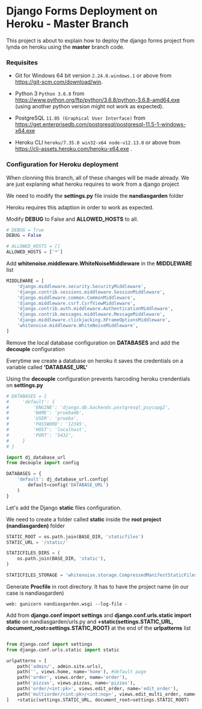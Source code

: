 # Django Forms Deployment on Heroku - Master Branch

This project is about to explain how to deploy the django forms project from lynda on heroku using the **master** branch code.

### Requisites

* Git for Windows 64 bit version ``` 2.24.0.windows.1 ``` or above from https://git-scm.com/download/win.

* Python 3 ``` Python 3.6.8 ``` from https://www.python.org/ftp/python/3.6.8/python-3.6.8-amd64.exe (using another python version might not work as expected).

* PostgreSQL ``` 11.05 (Graphical User Interface) ``` from https://get.enterprisedb.com/postgresql/postgresql-11.5-1-windows-x64.exe

* Heroku CLI ``` heroku/7.35.0 win32-x64 node-v12.13.0 ``` or above from https://cli-assets.heroku.com/heroku-x64.exe .

### Configuration for Heroku deployment 
When clonning this branch, all of these changes will be made already. We are just explaning what heroku
requires to work from a django project

We need to modify the **settings.py** file inside the **nandiasgarden** folder

Heroku requires this adaption in order to work as expected.

Modify **DEBUG** to False and **ALLOWED_HOSTS** to all.

```python
# DEBUG = True
DEBUG = False

# ALLOWED_HOSTS = []
ALLOWED_HOSTS = ['*']
```

Add **whitenoise.middleware.WhiteNoiseMiddleware** in the **MIDDLEWARE** list

```python
MIDDLEWARE = [
    'django.middleware.security.SecurityMiddleware',
    'django.contrib.sessions.middleware.SessionMiddleware',
    'django.middleware.common.CommonMiddleware',
    'django.middleware.csrf.CsrfViewMiddleware',
    'django.contrib.auth.middleware.AuthenticationMiddleware',
    'django.contrib.messages.middleware.MessageMiddleware',
    'django.middleware.clickjacking.XFrameOptionsMiddleware',
    'whitenoise.middleware.WhiteNoiseMiddleware',
]
```

Remove the local database configuration on **DATABASES** and add the **decouple** configuration

Everytime we create a database on heroku it saves the credentials on a variable called **'DATABASE_URL'**

Using the **decouple** configuration prevents harcoding heroku crendentials on **settings.py**


```python
# DATABASES = {
#     'default': {
#         'ENGINE': 'django.db.backends.postgresql_psycopg2',
#         'NAME': 'pruebadb',
#         'USER': 'prueba',
#         'PASSWORD': '12345',
#         'HOST': 'localhost',
#         'PORT': '5432',
#     }
# }

import dj_database_url
from decouple import config

DATABASES = {
    'default': dj_database_url.config(
        default=config('DATABASE_URL')
    )
}
```
Let's add the Django **static** files configuration.

We need to create a folder called **static** inside the **root project (nandiasgarden)** folder

``` python
STATIC_ROOT = os.path.join(BASE_DIR, 'staticfiles')
STATIC_URL = '/static/'

STATICFILES_DIRS = (
    os.path.join(BASE_DIR, 'static'),
)

STATICFILES_STORAGE = 'whitenoise.storage.CompressedManifestStaticFilesStorage'

```
Generate **Procfile** in root directory. It has to have the project name (in our case is nandiasgarden)

```
web: gunicorn nandiasgarden.wsgi --log-file -
```

Add from **django.conf import settings** and **django.conf.urls.static import static** on nandiasgarden/urls.py and **+static(settings.STATIC_URL, document_root=settings.STATIC_ROOT)** at the end of the **urlpatterns** list


``` python

from django.conf import settings
from django.conf.urls.static import static

urlpatterns = [
    path('admin/', admin.site.urls),
    path('', views.home, name='home'), #default page
    path('order', views.order, name='order'),
    path('pizzas', views.pizzas, name='pizzas'),
    path('order/<int:pk>', views.edit_order, name='edit_order'),
    path('multiorder/<int:pk>/<int:nop>', views.edit_multi_order, name='edit_multi_order'), #nop stands for number of pizzas
]   +static(settings.STATIC_URL, document_root=settings.STATIC_ROOT)
```